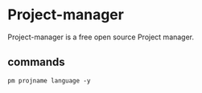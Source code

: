 # Project-manager

Project-manager is a free open source Project manager.

## commands
```pm projname language -y```
